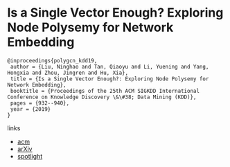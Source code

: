 # Is a Single Vector Enough? Exploring Node Polysemy for Network Embedding

```
@inproceedings{polygcn_kdd19,
 author = {Liu, Ninghao and Tan, Qiaoyu and Li, Yuening and Yang, Hongxia and Zhou, Jingren and Hu, Xia},
 title = {Is a Single Vector Enough?: Exploring Node Polysemy for Network Embedding},
 booktitle = {Proceedings of the 25th ACM SIGKDD International Conference on Knowledge Discovery \&\#38; Data Mining (KDD)},
 pages = {932--940},
 year = {2019}
}
```

links
- [acm](https://dl.acm.org/citation.cfm?id=3292500.3330967)
- [arXiv](https://arxiv.org/abs/1905.10668)
- [spotlight](https://www.youtube.com/watch?v=zlwSNczoUZw)
